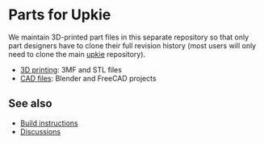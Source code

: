# Parts for Upkie

We maintain 3D-printed part files in this separate repository so that only part designers have to clone their full revision history (most users will only need to clone the main [upkie](https://github.com/tasts-robots/upkie) repository).

- [3D printing](https://github.com/tasts-robots/upkie_parts/tree/main/3d_printing): 3MF and STL files
- [CAD files](https://github.com/tasts-robots/upkie_parts/tree/main/cad): Blender and FreeCAD projects

## See also

- [Build instructions](https://github.com/tasts-robots/upkie/wiki)
- [Discussions](https://github.com/tasts-robots/upkie/discussions)
